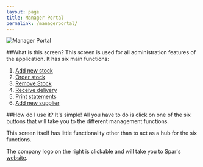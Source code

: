 ```yaml
---
layout: page
title: Manager Portal 
permalink: /managerportal/
---
```

![Manager Portal](http://i.imgur.com/VHhoYlJ.jpg)

##What is this screen?
This screen is used for all administration features of the application. It has six main functions: 

1. [Add new stock](/addstock/)
2. [Order stock](/orderstock/)
3. [Remove Stock](/removestock/)
4. [Receive delivery](/receivedelivery/)
5. [Print statements](/printstatements/)
6. [Add new supplier](/addsupplier/)

##How do I use it?
It's simple! All you have to do is click on one of the six buttons that will take you to the different management functions. 

This screen itself has little functionality other than to act as a hub for the six functions.

The company logo on the right is clickable and will take you to Spar's [website](http://kwiksparpaulroos.co.za/).